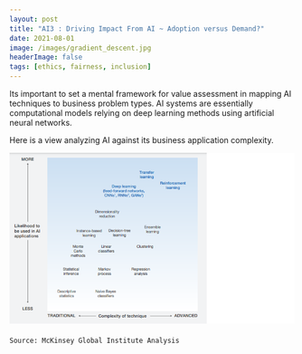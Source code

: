 ```yaml
---
layout: post
title: "AI3 : Driving Impact From AI ~ Adoption versus Demand?"
date: 2021-08-01
image: /images/gradient_descent.jpg
headerImage: false
tags: [ethics, fairness, inclusion] 
---
```


Its important to set a mental framework for value assessment in mapping AI techniques to business problem types. AI systems are essentially computational models relying on deep learning methods using artificial neural networks. 

Here is a view analyzing AI against its business application complexity.

<img src="/images/AI-General/AIML_Complexity_Matrix.png" class="inline"/><br>        
`Source: McKinsey Global Institute Analysis`

